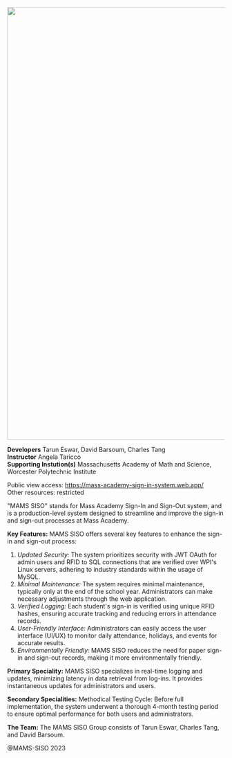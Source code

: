 <img src="https://firebasestorage.googleapis.com/v0/b/mass-academy-sign-in-system.appspot.com/o/MAMS%20SISO%20(4).svg?alt=media&token=b21717a9-aa23-4b1e-b7ea-e8cb320930ce" width="1000">



**Developers** Tarun Eswar, David Barsoum, Charles Tang <br>
**Instructor** Angela Taricco <br>
**Supporting Instution(s)** Massachusetts Academy of Math and Science, Worcester Polytechnic Institute

Public view access: https://mass-academy-sign-in-system.web.app/ <br>
Other resources: restricted

"MAMS SISO" stands for Mass Academy Sign-In and Sign-Out system, and is a production-level system designed to streamline and improve the sign-in and sign-out processes at Mass Academy.

**Key Features:**
MAMS SISO offers several key features to enhance the sign-in and sign-out process:

1. _Updated Security:_ The system prioritizes security with JWT OAuth for admin users and RFID to SQL connections that are verified over WPI's Linux servers, adhering to industry standards within the usage of MySQL.
2. _Minimal Maintenance:_ The system requires minimal maintenance, typically only at the end of the school year. Administrators can make necessary adjustments through the web application.
3. _Verified Logging:_ Each student's sign-in is verified using unique RFID hashes, ensuring accurate tracking and reducing errors in attendance records.
4. _User-Friendly Interface:_ Administrators can easily access the user interface (UI/UX) to monitor daily attendance, holidays, and events for accurate results.
5. _Environmentally Friendly:_ MAMS SISO reduces the need for paper sign-in and sign-out records, making it more environmentally friendly.

**Primary Speciality:**
MAMS SISO specializes in real-time logging and updates, minimizing latency in data retrieval from log-ins. It provides instantaneous updates for administrators and users.

**Secondary Specialities:**
Methodical Testing Cycle: Before full implementation, the system underwent a thorough 4-month testing period to ensure optimal performance for both users and administrators.

**The Team:**
The MAMS SISO Group consists of Tarun Eswar, Charles Tang, and David Barsoum.
    
@MAMS-SISO 2023

